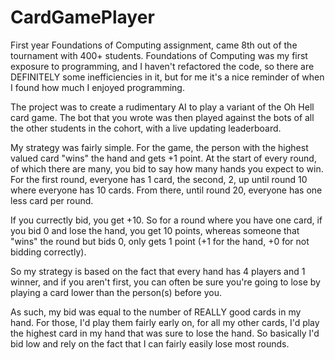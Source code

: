# CardGamePlayer
First year Foundations of Computing assignment, came 8th out of the tournament with 400+ students. Foundations of Computing was my first exposure to programming, and I haven't refactored the code, so there are DEFINITELY some inefficiencies in it, but for me it's a nice reminder of when I found how much I enjoyed programming.

The project was to create a rudimentary AI to play a variant of the Oh Hell card game. The bot that you wrote was then played against the bots of all the other students in the cohort, with a live updating leaderboard.

My strategy was fairly simple. For the game, the person with the highest valued card "wins" the hand and gets +1 point. At the start of every round, of which there are many, you bid to say how many hands you expect to win. For the first round, everyone has 1 card, the second, 2, up until round 10 where everyone has 10 cards. From there, until round 20, everyone has one less card per round.

If you currectly bid, you get +10. So for a round where you have one card, if you bid 0 and lose the hand, you get 10 points, whereas someone that "wins" the round but bids 0, only gets 1 point (+1 for the hand, +0 for not bidding correctly).

So my strategy is based on the fact that every hand has 4 players and 1 winner, and if you aren't first, you can often be sure you're going to lose by playing a card lower than the person(s) before you.

As such, my bid was equal to the number of REALLY good cards in my hand. For those, I'd play them fairly early on, for all my other cards, I'd play the highest card in my hand that was sure to lose the hand. So basically I'd bid low and rely on the fact that I can fairly easily lose most rounds.
